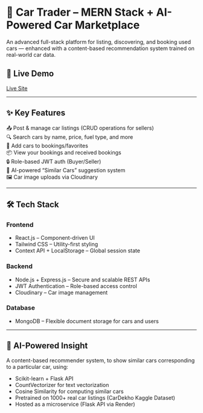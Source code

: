 # 🚗 Car Trader – MERN Stack + AI-Powered Car Marketplace  
An advanced full-stack platform for listing, discovering, and booking used cars — enhanced with a content-based recommendation system trained on real-world car data.

## 🔗 Live Demo  
[Live Site](https://car-trader-frontend.onrender.com/) 

---

## ✨ Key Features  
📤 Post & manage car listings (CRUD operations for sellers)  
🔍 Search cars by name, price, fuel type, and more  
📌 Add cars to bookings/favorites  
📦 View your bookings and received bookings  
🔒 Role-based JWT auth (Buyer/Seller)  
🤖 AI-powered “Similar Cars” suggestion system  
🖼️ Car image uploads via Cloudinary  

---

## 🛠️ Tech Stack

### Frontend  
- React.js – Component-driven UI  
- Tailwind CSS – Utility-first styling
- Context API + LocalStorage – Global session state  

### Backend  
- Node.js + Express.js – Secure and scalable REST APIs  
- JWT Authentication – Role-based access control  
- Cloudinary – Car image management  

### Database
- MongoDB – Flexible document storage for cars and users

---

## 🧠 AI-Powered Insight  
A content-based recommender system, to show similar cars corresponding to a particular car, using:

- Scikit-learn + Flask API  
- CountVectorizer for text vectorization  
- Cosine Similarity for computing similar cars  
- Pretrained on 1000+ real car listings (CarDekho Kaggle Dataset)  
- Hosted as a microservice (Flask API via Render)
